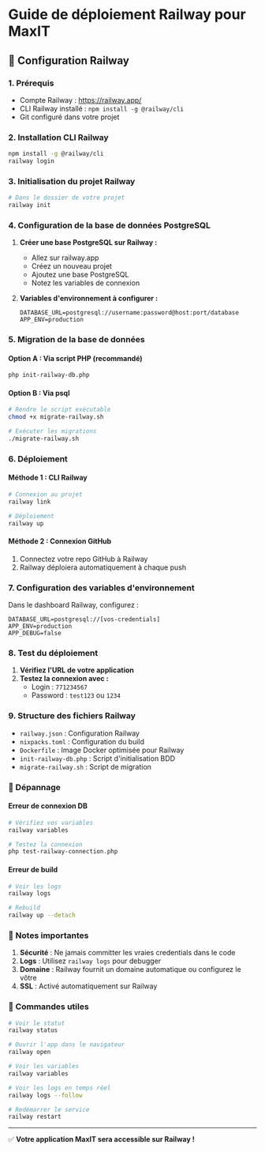 # Guide de déploiement Railway pour MaxIT

## 🚂 Configuration Railway

### 1. Prérequis
- Compte Railway : https://railway.app/
- CLI Railway installé : `npm install -g @railway/cli`
- Git configuré dans votre projet

### 2. Installation CLI Railway
```bash
npm install -g @railway/cli
railway login
```

### 3. Initialisation du projet Railway
```bash
# Dans le dossier de votre projet
railway init
```

### 4. Configuration de la base de données PostgreSQL

1. **Créer une base PostgreSQL sur Railway :**
   - Allez sur railway.app
   - Créez un nouveau projet
   - Ajoutez une base PostgreSQL
   - Notez les variables de connexion

2. **Variables d'environnement à configurer :**
   ```
   DATABASE_URL=postgresql://username:password@host:port/database
   APP_ENV=production
   ```

### 5. Migration de la base de données

#### Option A : Via script PHP (recommandé)
```bash
php init-railway-db.php
```

#### Option B : Via psql
```bash
# Rendre le script exécutable
chmod +x migrate-railway.sh

# Exécuter les migrations
./migrate-railway.sh
```

### 6. Déploiement

#### Méthode 1 : CLI Railway
```bash
# Connexion au projet
railway link

# Déploiement
railway up
```

#### Méthode 2 : Connexion GitHub
1. Connectez votre repo GitHub à Railway
2. Railway déploiera automatiquement à chaque push

### 7. Configuration des variables d'environnement

Dans le dashboard Railway, configurez :
```
DATABASE_URL=postgresql://[vos-credentials]
APP_ENV=production
APP_DEBUG=false
```

### 8. Test du déploiement

1. **Vérifiez l'URL de votre application**
2. **Testez la connexion avec :**
   - Login : `771234567`
   - Password : `test123` ou `1234`

### 9. Structure des fichiers Railway

- `railway.json` : Configuration Railway
- `nixpacks.toml` : Configuration du build
- `Dockerfile` : Image Docker optimisée pour Railway
- `init-railway-db.php` : Script d'initialisation BDD
- `migrate-railway.sh` : Script de migration

### 🔧 Dépannage

#### Erreur de connexion DB
```bash
# Vérifiez vos variables
railway variables

# Testez la connexion
php test-railway-connection.php
```

#### Erreur de build
```bash
# Voir les logs
railway logs

# Rebuild
railway up --detach
```

### 📝 Notes importantes

1. **Sécurité** : Ne jamais committer les vraies credentials dans le code
2. **Logs** : Utilisez `railway logs` pour debugger
3. **Domaine** : Railway fournit un domaine automatique ou configurez le vôtre
4. **SSL** : Activé automatiquement sur Railway

### 🚀 Commandes utiles

```bash
# Voir le statut
railway status

# Ouvrir l'app dans le navigateur
railway open

# Voir les variables
railway variables

# Voir les logs en temps réel
railway logs --follow

# Redémarrer le service
railway restart
```

---

✅ **Votre application MaxIT sera accessible sur Railway !**
